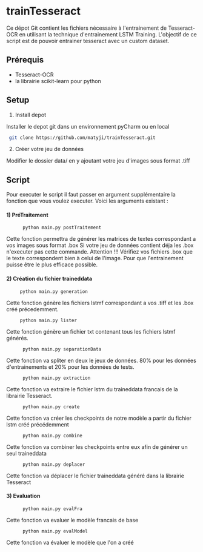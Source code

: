 # trainTesseract

Ce dépot Git contient les fichiers nécessaire à l'entrainement de Tesseract-OCR en utilisant la technique d'entrainement LSTM Training. L'objectif de ce script est de pouvoir entrainer tesseract avec un custom dataset.


## Prérequis
- Tesseract-OCR
- la librairie scikit-learn pour python

## Setup
  1. Install depot

Installer le depot git dans un environnement pyCharm ou en local
  ```bash
   git clone https://github.com/matyji/trainTesseract.git
   ```
  2. Créer votre jeu de données
 
 Modifier le dossier data/ en y ajoutant votre jeu d'images sous format .tiff
 
 ## Script

Pour executer le script il faut passer en argument supplémentaire la fonction que vous voulez executer. Voici les arguments existant :

  #### 1) PréTraitement
  
          python main.py postTraitement
              
   Cette fonction permettra de générer les matrices de textes correspondant a vos images sous format .box
   Si votre jeu de données contient déja les .box n'executer pas cette commande.
   Attention !!! Vérifiez vos fichiers .box que le texte correspondent bien à celui de l'image. Pour que l'entrainement puisse être le plus efficace possible. 

  #### 2) Création du fichier traineddata

         python main.py generation
         
   Cette fonction génère les fichiers lstmf correspondant a vos .tiff et les .box créé précedemment.


         python main.py lister
         
   Cette fonction génère un fichier txt contenant tous les fichiers lstmf générés.


          python main.py separationData
          
   Cette fonction va spliter en deux le jeux de données. 80% pour les données d'entrainements et 20% pour les données de tests.

          python main.py extraction
          
   Cette fonction va extraire le fichier lstm du traineddata francais de la librairie Tesseract.

          python main.py create
          
   Cette fonction va créer les checkpoints de notre modèle a partir du fichier lstm créé précédemment 

          python main.py combine
          
   Cette fonction va combiner les checkpoints entre eux afin de générer un seul traineddata

          python main.py deplacer
              
   Cette fonction va déplacer le fichier traineddata généré dans la librairie Tesseract
              
  #### 3) Evaluation
              
          python main.py evalFra
          
   Cette fonction va evaluer le modèle francais de base
              
          python main.py evalModel
          
   Cette fonction va évaluer le modèle que l'on a créé
              
              
              
      
      
